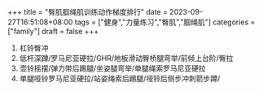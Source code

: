 +++
title = "臀肌腘绳肌训练动作梯度排行"
date = 2023-09-27T16:51:08+08:00
tags = ["健身","力量练习","臀肌","腘绳肌"]
categories = ["family"]
draft = false
+++

1. 杠铃臀冲
2. 低杆深蹲/罗马尼亚硬拉/GHR/地板滑动臀桥腿弯举/前倾上台阶/臀拉
3. 壶铃摇摆/弹力带后踢腿/坐姿腿弯举/单腿绳索罗马尼亚硬拉
4. 单腿哑铃罗马尼亚硬拉/站姿绳索后踢腿/哑铃后侧步冲刺箭步蹲/